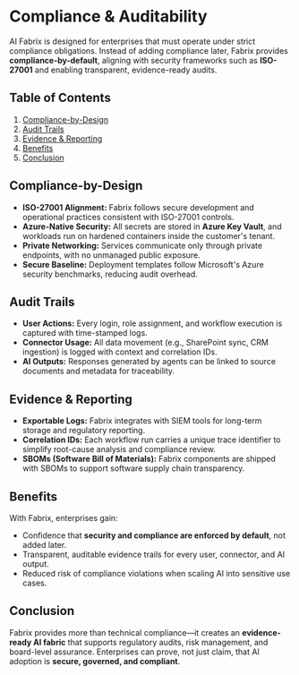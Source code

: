 # Compliance & Auditability

AI Fabrix is designed for enterprises that must operate under strict compliance obligations. Instead of adding compliance later, Fabrix provides **compliance-by-default**, aligning with security frameworks such as **ISO-27001** and enabling transparent, evidence-ready audits.

## Table of Contents

1. [Compliance-by-Design](#compliance-by-design)
2. [Audit Trails](#audit-trails)
3. [Evidence & Reporting](#evidence--reporting)
4. [Benefits](#benefits)
5. [Conclusion](#conclusion)

## Compliance-by-Design

- **ISO-27001 Alignment:** Fabrix follows secure development and operational practices consistent with ISO-27001 controls.
- **Azure-Native Security:** All secrets are stored in **Azure Key Vault**, and workloads run on hardened containers inside the customer's tenant.
- **Private Networking:** Services communicate only through private endpoints, with no unmanaged public exposure.
- **Secure Baseline:** Deployment templates follow Microsoft's Azure security benchmarks, reducing audit overhead.

## Audit Trails

- **User Actions:** Every login, role assignment, and workflow execution is captured with time-stamped logs.
- **Connector Usage:** All data movement (e.g., SharePoint sync, CRM ingestion) is logged with context and correlation IDs.
- **AI Outputs:** Responses generated by agents can be linked to source documents and metadata for traceability.

## Evidence & Reporting

- **Exportable Logs:** Fabrix integrates with SIEM tools for long-term storage and regulatory reporting.
- **Correlation IDs:** Each workflow run carries a unique trace identifier to simplify root-cause analysis and compliance review.
- **SBOMs (Software Bill of Materials):** Fabrix components are shipped with SBOMs to support software supply chain transparency.

## Benefits

With Fabrix, enterprises gain:

- Confidence that **security and compliance are enforced by default**, not added later.
- Transparent, auditable evidence trails for every user, connector, and AI output.
- Reduced risk of compliance violations when scaling AI into sensitive use cases.

## Conclusion

Fabrix provides more than technical compliance—it creates an **evidence-ready AI fabric** that supports regulatory audits, risk management, and board-level assurance. Enterprises can prove, not just claim, that AI adoption is **secure, governed, and compliant**.
